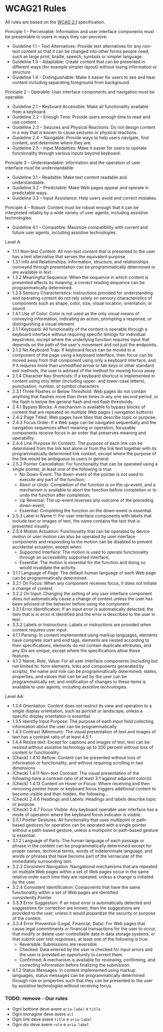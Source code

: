 # WCAG21 Rules

All rules are based on the [WCAG 2.1](https://www.w3.org/WAI/WCAG21/quickref) specification.

Principle 1 – Perceivable: Information and user interface components must be presentable to users in ways they can
perceive:

- Guideline 1.1 – Text Alternatives: Provide text alternatives for any non-text content so that it can be changed into
  other forms people need, such as large print, braille, speech, symbols or simpler language.
- Guideline 1.3 – Adaptable: Create content that can be presented in different ways (for example simpler layout) without
  losing information or structure
- Guideline 1.4 – Distinguishable: Make it easier for users to see and hear content including separating foreground from
  background.

Principle 2 – Operable: User interface components and navigation must be operable:

- Guideline 2.1 – Keyboard Accessible: Make all functionality available from a keyboard.
- Guideline 2.2 – Enough Time: Provide users enough time to read and use content.
- Guideline 2.3 – Seizures and Physical Reactions: Do not design content in a way that is known to cause seizures or
  physical reactions.
- Guideline 2.4 – Navigable: Provide ways to help users navigate, find content, and determine where they are.
- Guideline 2.5 – Input Modalities: Make it easier for users to operate functionality through various inputs beyond
  keyboard.

Principle 3 – Understandable: Information and the operation of user interface must be understandable:

- Guideline 3.1 – Readable: Make text content readable and understandable.
- Guideline 3.2 – Predictable: Make Web pages appear and operate in predictable ways.
- Guideline 3.3 – Input Assistance: Help users avoid and correct mistakes.

Principle 4 – Robust: Content must be robust enough that it can be interpreted reliably by a wide variety of user
agents, including assistive technologies:

- Guideline 4.1 – Compatible: Maximize compatibility with current and future user agents, including assistive
  technologies.

Level A:

- 1.1.1 Non-text Content: All non-text content that is presented to the user has a text alternative that serves the
  equivalent purpose
- 1.3.1 Info and Relationships: Information, structure, and relationships conveyed through presentation can be
  programmatically determined or are available in text.
- 1.3.2 Meaningful Sequence: When the sequence in which content is presented affects its meaning, a correct reading
  sequence can be programmatically determined.
- 1.3.3 Sensory Characteristics: Instructions provided for understanding and operating content do not rely solely on
  sensory characteristics of components such as shape, color, size, visual location, orientation, or sound.
- 1.4.1 Use of Color: Color is not used as the only visual means of conveying information, indicating an action,
  prompting a response, or distinguishing a visual element.
- 2.1.1 Keyboard: All functionality of the content is operable through a keyboard interface without requiring specific
  timings for individual keystrokes, except where the underlying function requires input that depends on the path of the
  user's movement and not just the endpoints.
- 2.1.2 No Keyboard Trap: If keyboard focus can be moved to a component of the page using a keyboard interface, then
  focus can be moved away from that component using only a keyboard interface, and, if it requires more than unmodified
  arrow or tab keys or other standard exit methods, the user is advised of the method for moving focus away.
- 2.1.4 Character Key Shortcuts: If a keyboard shortcut is implemented in content using only letter (including upper-
  and lower-case letters), punctuation, number, or symbol characters
- 2.3.1 Three Flashes or Below Threshold: Web pages do not contain anything that flashes more than three times in any
  one second period, or the flash is below the general flash and red flash thresholds.
- 2.4.1 Bypass Blocks: A mechanism is available to bypass blocks of content that are repeated on multiple Web pages (
  navigation buttons)
- 2.4.2 Page Titled: Web pages have titles that describe topic or purpose.
- 2.4.3 Focus Order: If a Web page can be navigated sequentially and the navigation sequences affect meaning or
  operation, focusable components receive focus in an order that preserves meaning and operability.
- 2.4.4 Link Purpose (In Context): The purpose of each link can be determined from the link text alone or from the link
  text together with its programmatically determined link context, except where the purpose of the link would be
  ambiguous to users in general.
- 2.5.2 Pointer Cancellation: For functionality that can be operated using a single pointer, at least one of the
  following is true:
  - No Down-Event: The down-event of the pointer is not used to execute any part of the function;
  - Abort or Undo: Completion of the function is on the up-event, and a mechanism is available to abort the function
    before completion or to undo the function after completion;
  - Up Reversal: The up-event reverses any outcome of the preceding down-event;
  - Essential: Completing the function on the down-event is essential.
- 2.5.3 Label in Name !!: For user interface components with labels that include text or images of text, the name
  contains the text that is presented visually.
- 2.5.4 Motion Actuation: Functionality that can be operated by device motion or user motion can also be operated by
  user interface components and responding to the motion can be disabled to prevent accidental actuation, except when:
  - Supported Interface: The motion is used to operate functionality through an accessibility supported interface;
  - Essential: The motion is essential for the function and doing so would invalidate the activity.
- 3.1.1 Language of Page: The default human language of each Web page can be programmatically determined.
- 3.2.1 On Focus: When any component receives focus, it does not initiate a change of context.
- 3.2.2 On Input: Changing the setting of any user interface component does not automatically cause a change of context
  unless the user has been advised of the behavior before using the component.
- 3.3.1 Error Identification: If an input error is automatically detected, the item that is in error is identified and
  the error is described to the user in text.
- 3.3.2 Labels or Instructions: Labels or instructions are provided when content requires user input.
- 4.1.1 Parsing: In content implemented using markup languages, elements have complete start and end tags, elements are
  nested according to their specifications, elements do not contain duplicate attributes, and any IDs are unique, except
  where the specifications allow these features.
- 4.1.2 Name, Role, Value: For all user interface components (including but not limited to: form elements, links and
  components generated by scripts), the name and role can be programmatically determined; states, properties, and values
  that can be set by the user can be programmatically set; and notification of changes to these items is available to
  user agents, including assistive technologies.

Level AA:

- 1.3.4 Orientation: Content does not restrict its view and operation to a single display orientation, such as portrait
  or landscape, unless a specific display orientation is essential.
- 1.3.5 Identify Input Purpose: The purpose of each input field collecting information about the user can be
  programmatically
- 1.4.3 Contrast (Minimum): The visual presentation of text and images of text has a contrast ratio of at least 4.5:1
- 1.4.4 Resize text: Except for captions and images of text, text can be resized without assistive technology up to 200
  percent without loss of content or functionality.
- (Check) 1.4.10 Reflow: Content can be presented without loss of information or functionality, and without requiring
  scrolling in two dimensions
- (Check) 1.4.11 Non-text Contrast: The visual presentation of the following have a contrast ratio of at least 3:1
  against adjacent color(s)
- (Check) 1.4.13 Content on Hover or Focus: Where receiving and then removing pointer hover or keyboard focus triggers
  additional content to become visible and then hidden, the following...
- (Check) 2.4.6 Headings and Labels: Headings and labels describe topic or purpose.
- (Check) 2.4.7 Focus Visible: Any keyboard operable user interface has a mode of operation where the keyboard focus
  indicator is visible.
- 2.5.1 Pointer Gestures: All functionality that uses multipoint or path-based gestures for operation can be operated
  with a single pointer without a path-based gesture, unless a multipoint or path-based gesture is essential.
- 3.1.2 Language of Parts: The human language of each passage or phrase in the content can be programmatically
  determined except for proper names, technical terms, words of indeterminate language, and words or phrases that have
  become part of the vernacular of the immediately surrounding text.
- 3.2.3 Consistent Navigation: Navigational mechanisms that are repeated on multiple Web pages within a set of Web pages
  occur in the same relative order each time they are repeated, unless a change is initiated by the user.
- 3.2.4 Consistent Identification: Components that have the same functionality within a set of Web pages are identified
  consistently.Pointer
- 3.3.3 Error Suggestion: If an input error is automatically detected and suggestions for correction are known, then the
  suggestions are provided to the user, unless it would jeopardize the security or purpose of the content.
- 3.3.4 Error Prevention (Legal, Financial, Data): For Web pages that cause legal commitments or financial transactions
  for the user to occur, that modify or delete user-controllable data in data storage systems, or that submit user test
  responses, at least one of the following is true:
  - Reversible: Submissions are reversible.
  - Checked: Data entered by the user is checked for input errors and the user is provided an opportunity to correct
    them.
  - Confirmed: A mechanism is available for reviewing, confirming, and correcting information before finalizing the
    submission.
- 4.1.3 Status Messages: In content implemented using markup languages, status messages can be programmatically
  determined through role or properties such that they can be presented to the user by assistive technologies without
  receiving focus.

### TODO: remove - Our rules

- Ogni bottone deve avere `aria-label` e `title`
- Ogni immagine deve avere `alt`
- Ogni link deve avere `title` e `aria-label`
- Ogni div deve avere `role` e `aria-label`
